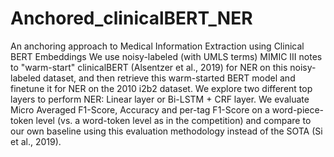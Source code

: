 # Anchored_clinicalBERT_NER
An anchoring approach to Medical Information Extraction using Clinical BERT Embeddings
We use noisy-labeled (with UMLS terms) MIMIC III notes to "warm-start" clinicalBERT (Alsentzer et al., 2019) for NER on this noisy-labeled dataset, and then retrieve this warm-started BERT model and finetune it for NER on the 2010 i2b2 dataset.
We explore two different top layers to perform NER: Linear layer or Bi-LSTM + CRF layer.
We evaluate Micro Averaged F1-Score, Accuracy and per-tag F1-Score on a word-piece-token level (vs. a word-token level as in the competition) and compare to our own baseline using this evaluation methodology instead of the SOTA (Si et al., 2019).
